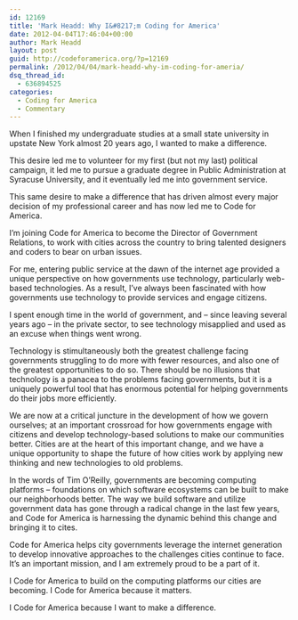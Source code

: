 ```yaml
---
id: 12169
title: 'Mark Headd: Why I&#8217;m Coding for America'
date: 2012-04-04T17:46:04+00:00
author: Mark Headd
layout: post
guid: http://codeforamerica.org/?p=12169
permalink: /2012/04/04/mark-headd-why-im-coding-for-ameria/
dsq_thread_id:
  - 636894525
categories:
  - Coding for America
  - Commentary
---
```

When I finished my undergraduate studies at a small state university in upstate New York almost 20 years ago, I wanted to make a difference.

This desire led me to volunteer for my first (but not my last) political campaign, it led me to pursue a graduate degree in Public Administration at Syracuse University, and it eventually led me into government service.

This same desire to make a difference that has driven almost every major decision of my professional career and has now led me to Code for America.

I’m joining Code for America to become the Director of Government Relations, to work with cities across the country to bring talented designers and coders to bear on urban issues.

For me, entering public service at the dawn of the internet age provided a unique perspective on how governments use technology, particularly web-based technologies. As a result, I’ve always been fascinated with how governments use technology to provide services and engage citizens.

I spent enough time in the world of government, and &#8211; since leaving several years ago &#8211; in the private sector, to see technology misapplied and used as an excuse when things went wrong.

Technology is stimultaneously both the greatest challenge facing governments struggling to do more with fewer resources, and also one of the greatest opportunities to do so. There should be no illusions that technology is a panacea to the problems facing governments, but it is a uniquely powerful tool that has enormous potential for helping governments do their jobs more efficiently.

We are now at a critical juncture in the development of how we govern ourselves; at an important crossroad for how governments engage with citizens and develop technology-based solutions to make our communities better. Cities are at the heart of this important change, and we have a unique opportunity to shape the future of how cities work by applying new thinking and new technologies to old problems.

In the words of Tim O’Reilly, governments are becoming computing platforms &#8211; foundations on which software ecosystems can be built to make our neighborhoods better. The way we build software and utilize government data has gone through a radical change in the last few years, and Code for America is harnessing the dynamic behind this change and bringing it to cites.

Code for America helps city governments leverage the internet generation to develop innovative approaches to the challenges cities continue to face. It’s an important mission, and I am extremely proud to be a part of it.

I Code for America to build on the computing platforms our cities are becoming. I Code for America because it matters.

I Code for America because I want to make a difference.